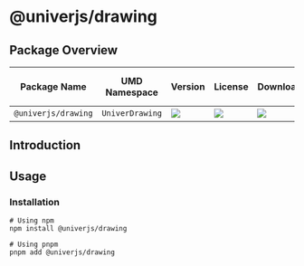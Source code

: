 # @univerjs/drawing

## Package Overview

| Package Name | UMD Namespace | Version | License | Downloads | Contains CSS | Contains i18n locales |
| --- | --- | --- | --- | --- | :---: | :---: |
| `@univerjs/drawing` | `UniverDrawing` | [![][npm-version-shield]][npm-version-link] | ![][npm-license-shield] | ![][npm-downloads-shield] | ❌ | ❌ |

## Introduction

## Usage

### Installation

```shell
# Using npm
npm install @univerjs/drawing

# Using pnpm
pnpm add @univerjs/drawing
```

<!-- Links -->
[npm-version-shield]: https://img.shields.io/npm/v/@univerjs/drawing?style=flat-square
[npm-version-link]: https://npmjs.com/package/@univerjs/drawing
[npm-license-shield]: https://img.shields.io/npm/l/@univerjs/drawing?style=flat-square
[npm-downloads-shield]: https://img.shields.io/npm/dm/@univerjs/drawing?style=flat-square
